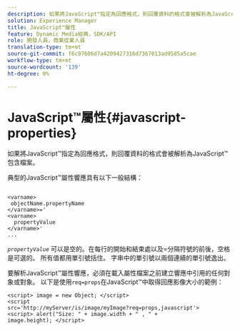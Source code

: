 ```yaml
---
description: 如果將JavaScript™指定為回應格式，則回覆資料的格式會被解析為JavaScript™包含檔案。
solution: Experience Manager
title: JavaScript™屬性
feature: Dynamic Media經典，SDK/API
role: 開發人員，商業從業人員
translation-type: tm+mt
source-git-commit: f6c97606d7a4209427316d7367013ad9585a5cae
workflow-type: tm+mt
source-wordcount: '139'
ht-degree: 0%

---
```



# JavaScript™屬性{#javascript-properties}

如果將JavaScript™指定為回應格式，則回覆資料的格式會被解析為JavaScript™包含檔案。

典型的JavaScript™屬性響應具有以下一般結構：

```
           
<varname> 
 objectName.propertyName 
</varname>=' 
<varname>
  propertyValue 
</varname>' 
...
```

*`propertyValue`* 可以是空的。在每行的開始和結束處以及=分隔符號的前後，空格是可選的。 所有值都用單引號括住。 字串中的單引號以兩個連續的單引號逸出。

要解析JavaScript™屬性響應，必須在載入屬性檔案之前建立響應中引用的任何對象或對象。 以下是使用`req=props`在JavaScript™中取得回應影像大小的範例：

```
<script> image = new Object; </script> 
<script 
src='http://myServer/is/image/myImage?req=props,javascript'> 
<script> alert("Size: " + image.width + " , " + 
image.height); </script>
```

